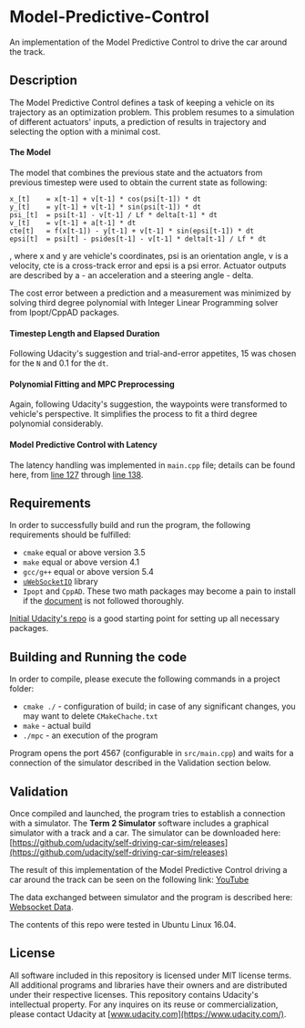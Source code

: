 # Model-Predictive-Control
An implementation of the Model Predictive Control to drive the car around the track.

## Description ##
The Model Predictive Control defines a task of keeping a vehicle on its trajectory as an optimization problem. This problem resumes to a simulation of different actuators' inputs, a prediction of results in trajectory and selecting the option with a minimal cost.

#### The Model ####
The model that combines the previous state and the actuators from previous timestep were used to obtain the current state as following:
```
x_[t]    = x[t-1] + v[t-1] * cos(psi[t-1]) * dt
y_[t]    = y[t-1] + v[t-1] * sin(psi[t-1]) * dt
psi_[t]  = psi[t-1] - v[t-1] / Lf * delta[t-1] * dt
v_[t]    = v[t-1] + a[t-1] * dt
cte[t]   = f(x[t-1]) - y[t-1] + v[t-1] * sin(epsi[t-1]) * dt
epsi[t]  = psi[t] - psides[t-1] - v[t-1] * delta[t-1] / Lf * dt
```
, where x and y are vehicle's coordinates, psi is an orientation angle, v is a velocity, cte is a  cross-track error and epsi is a psi error. Actuator outputs are described by a - an acceleration and a steering angle - delta.

The cost error between a prediction and a measurement was minimized by solving third degree polynomial with Integer Linear Programming solver from Ipopt/CppAD packages.

#### Timestep Length and Elapsed Duration ####
Following Udacity's suggestion and trial-and-error appetites, 15 was chosen for the `N` and 0.1 for the `dt`.

#### Polynomial Fitting and MPC Preprocessing ####
Again, following Udacity's suggestion, the waypoints were transformed to vehicle's perspective. It simplifies the process to fit a third degree polynomial considerably.

#### Model Predictive Control with Latency ####
The latency handling was implemented in `main.cpp` file; details can be found here, from [line 127](https://github.com/antonpavlov/Model-Predictive-Control/blob/344ee915e0d5b8a750e7b645e295af66c156accf/src/main.cpp#L127) through [line 138](https://github.com/antonpavlov/Model-Predictive-Control/blob/344ee915e0d5b8a750e7b645e295af66c156accf/src/main.cpp#L138).

## Requirements ##
In order to successfully build and run the program, the following requirements should be fulfilled:
* `cmake` equal or above version 3.5
* `make` equal or above version 4.1
* `gcc/g++` equal or above version 5.4
* [`uWebSocketIO`](https://github.com/uNetworking/uWebSockets) library
* `Ipopt` and `CppAD`. These two math packages may become a pain to install if the [document](https://github.com/udacity/CarND-MPC-Project/blob/master/install_Ipopt_CppAD.md) is not followed thoroughly.

[Initial Udacity's repo](https://github.com/udacity/CarND-MPC-Project) is a good starting point for setting up all necessary packages.

## Building and Running the code ##
In order to compile, please execute the following commands in a project folder:
* `cmake ./` - configuration of build; in case of any significant changes, you may want to delete `CMakeChache.txt`
* `make` - actual build
* `./mpc` - an execution of the program

Program opens the port 4567 (configurable in `src/main.cpp`) and waits for a connection of the simulator described in the Validation section below.

## Validation ##
Once compiled and launched, the program tries to establish a connection with a simulator. The **Term 2 Simulator** software includes a graphical simulator with a track and a car. The simulator can be downloaded here: [https://github.com/udacity/self-driving-car-sim/releases](https://github.com/udacity/self-driving-car-sim/releases)

The result of this implementation of the Model Predictive Control driving a car around the track can be seen on the following link: [YouTube](https://youtu.be/W0A9jG9cjn4)

The data exchanged between simulator and the program is described here: [Websocket Data](https://github.com/udacity/CarND-MPC-Project/blob/master/DATA.md).

The contents of this repo were tested in Ubuntu Linux 16.04.


## License ##
All software included in this repository is licensed under MIT license terms. All additional programs and libraries have their owners and are distributed under their respective licenses. This repository contains Udacity's intellectual property. For any inquires on its reuse or commercialization, please contact Udacity at [www.udacity.com](https://www.udacity.com/).
